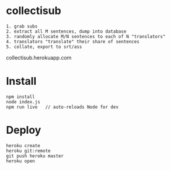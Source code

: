 # collectisub

    1. grab subs
    2. extract all M sentences, dump into database
    3. randomly allocate M/N sentences to each of N "translators"
    4. translators "translate" their share of sentences
    5. collate, export to srt/ass

collectisub.herokuapp.com


# Install

    npm install
    node index.js
    npm run live   // auto-reloads Node for dev

# Deploy

    heroku create
    heroku git:remote
    git push heroku master
    heroku open

